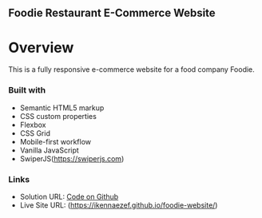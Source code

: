 ## Foodie Restaurant E-Commerce Website

# Overview

This is a fully responsive e-commerce website for a food company Foodie.

### Built with

- Semantic HTML5 markup
- CSS custom properties
- Flexbox
- CSS Grid
- Mobile-first workflow
- Vanilla JavaScript
- SwiperJS(https://swiperjs.com)

### Links

- Solution URL: [Code on Github](https://github.com/ikennaezef/foodie-website)
- Live Site URL: (https://ikennaezef.github.io/foodie-website/)